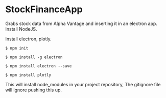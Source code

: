 # StockFinanceApp
Grabs stock data from Alpha Vantage and inserting it in an electron app.
Install NodeJS.

Install electron, plotly.

` $ npm init `

` $ npm install -g electron `

` $ npm install electron --save `

` $ npm install plotly `

This will install node_modules in your project repository, The gitignore file will ignore pushing this up.
